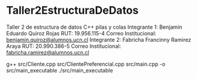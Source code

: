 # Taller2EstructuraDeDatos
Taller 2 de estructura de datos C++ pilas y colas
Integrante 1: Benjamin Eduardo Quiroz Rojas RUT: 19.956.115-4 Correo Institucional: benjamin.quiroz@alumnos.ucn.cl 
Integrante 2: Fabricha Francinny Ramirez Araya RUT: 20.990.386-5 Correo Institucional: fabricha.ramirez@alumnos.ucn.cl

g++ src/Cliente.cpp src/ClientePreferencial.cpp src/main.cpp -o src/main_executable 
./src/main_executable